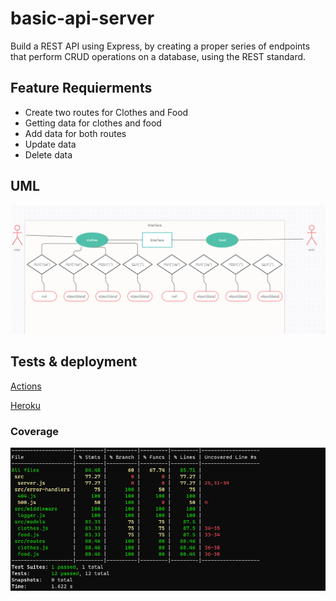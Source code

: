 # basic-api-server

Build a REST API using Express, by creating a proper series of endpoints that perform CRUD operations on a database, using the REST standard.

## Feature Requierments

- Create two routes for Clothes and Food
- Getting data for clothes and food
- Add data for both routes
- Update data
- Delete data

## UML

![api](./assets/basic-api-server.PNG)

## Tests & deployment

[Actions](https://github.com/ibrahimBanat/basic-api-server/actions)

[Heroku](https://basic-api-server-dev.herokuapp.com/)

### Coverage

![api-server](./assets/basic-api-server-test.PNG)
